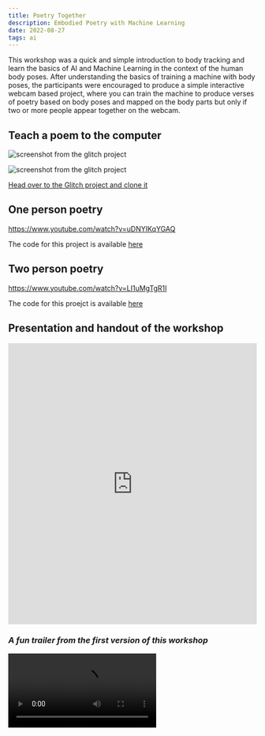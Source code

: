 ```yaml
---
title: Poetry Together
description: Embodied Poetry with Machine Learning
date: 2022-08-27
tags: ai
---
```


This workshop was a quick and simple introduction to body tracking and learn the basics of AI and Machine Learning in the context of the human body poses. After understanding the basics of training a machine with body poses, the participants were encouraged to produce a simple interactive webcam based project, where you can train the machine to produce verses of poetry based on body poses and mapped on the body parts but only if two or more people appear together on the webcam. 

## Teach a poem to the computer

![screenshot from the glitch project](/img/poetry-together.png)

![screenshot from the glitch project](/img/poetry-together-2.png)

[Head over to the Glitch project and clone it](https://glitch.com/~posenet-teachable-poetry-app)

## One person poetry

https://www.youtube.com/watch?v=uDNYIKqYGAQ

The code for this project is available [here](https://editor.p5js.org/ambika/sketches/nSyIG-UCO
)

## Two person poetry

https://www.youtube.com/watch?v=LI1uMgTgR1I

The code for this proejct is available [here](https://editor.p5js.org/ambika/sketches/C2wUeZQZ_
)

## Presentation and handout of the workshop
<iframe src="https://docs.google.com/presentation/d/e/2PACX-1vTFcLfJkqzEgWYJ_lYUO5iK2Yat2edDY_WBUHkQwxiMJL6NplQ2N9QLHbVkNVT4R9RiKyHp6QiVvr45/embed?start=false&loop=false&delayms=3000" frameborder="0" width="100%" height="569" allowfullscreen="true" mozallowfullscreen="true" webkitallowfullscreen="true"></iframe>

<object data=
"/img/POETRYTOGETHER_handout.pdf" 
                width="100%" 
                height="500"> 
        </object>

### *A fun trailer from the first version of this workshop*

<video controls>
  <source src="/img/poetry-together-final-withtext.mp4" type="video/mp4">
  Your browser does not support the video tag.
</video>